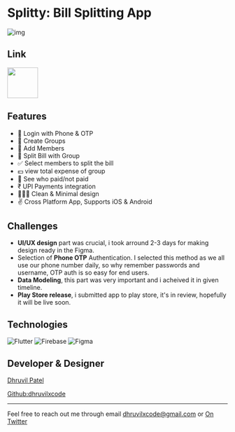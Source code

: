 # Splitty: Bill Splitting App

![img](https://dhruvilxcode.github.io/splitterapp/assets/mobile-illustration.svg)

## Link
<a href="https://github.com/dhruvilxcode/bill-splitting-app/blob/main/splitty.apk?raw=true" download>
    <img src="https://dhruvilxcode.github.io/splitterapp/assets/download-apk-badge.svg" height="70px" />
</a>


## Features
- 📱 Login with Phone & OTP
- 🤝 Create Groups
- 👥 Add Members
- 🧾 Split Bill with Group
- ✅ Select members to split the bill
- 💵 view total expense of group
- 💸 See who paid/not paid
- ₹ UPI Payments integration
- 👨🏻‍🎨 Clean & Minimal design
- ✌️ Cross Platform App, Supports iOS & Android


## Challenges
- **UI/UX design** part was crucial, i took arround 2-3 days for making design ready in the Figma.
- Selection of **Phone OTP** Authentication. I selected this method as we all use our phone number daily, so why remember passwords and username, OTP auth is so easy for end users.
- **Data Modeling**, this part was very important and i acheived it in given timeline.
- **Play Store release**, i submitted app to play store, it's in review, hopefully it will be live soon.


## Technologies
![Flutter](https://img.shields.io/badge/Flutter-02569B?style=for-the-badge&logo=flutter&logoColor=white)
![Firebase](https://img.shields.io/badge/firebase-ffca28?style=for-the-badge&logo=firebase&logoColor=black)
![Figma](https://img.shields.io/badge/Figma-F24E1E?style=for-the-badge&logo=figma&logoColor=white)

## Developer & Designer
[Dhruvil Patel](https://www.findcoder.io/u/dhruvil)

[Github:dhruvilxcode](https://github.com/dhruvilxcode)

<hr>

Feel free to reach out me through email dhruvilxcode@gmail.com or [On Twitter](https://twitter.com/dhruvilxcode)
